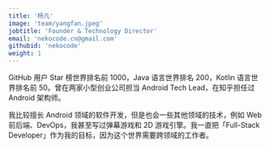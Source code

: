 ```yaml
---
title: '杨凡'
image: 'team/yangfan.jpeg'
jobtitle: 'Founder & Technology Director'
email: 'nekocode.cn@gmail.com'
githubid: 'nekocode'
weight: 1
---
```


GitHub 用户 Star 榜世界排名前 1000，Java 语言世界排名 200，Kotlin 语言世界排名前 50。曾在两家小型创业公司担当 Android Tech Lead，在知乎担任过 Android 架构师。

我比较擅长 Android 领域的软件开发，但是也会一些其他领域的技术，例如 Web 前后端、DevOps，我甚至写过弹幕游戏和 2D 游戏引擎。我一直把「Full-Stack Developer」作为我的目标，因为这个世界需要跨领域的工作者。
